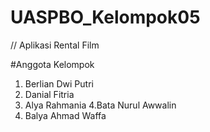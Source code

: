 # UASPBO_Kelompok05


// Aplikasi Rental Film

#Anggota Kelompok

1. Berlian Dwi Putri 
2. Danial Fitria
3. Alya Rahmania
4.Bata Nurul Awwalin
5. Balya Ahmad Waffa
